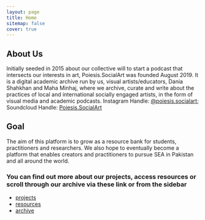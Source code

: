 ```yaml
---
layout: page
title: Home
sitemap: false
cover: true
---
```


## About Us

Initially seeded in 2015 about our collective will to start a podcast that intersects our interests in art, Poiesis.SocialArt was founded August 2019. It is a digital academic archive run by us, visual artists/educators, Dania Shahkhan and Maha Minhaj, where we archive, curate and write about the practices of local and international socially engaged artists, in the form of visual media and academic podcasts.
Instagram Handle: [@poiesis.socialart](https://www.instagram.com/poiesis.socialart/); Soundcloud Handle: [Poiesis.SocialArt](https://soundcloud.com/user-384729018)

## Goal

The aim of this platform is to grow as a resource bank for students, practitioners and researchers.
We also hope to eventually become a platform that enables creators and practitioners to pursue SEA in Pakistan and all around the world.

### You can find out more about our projects, access resources or scroll through our archive via these link or from the sidebar

- [projects](projects.md)
- [resources](resources.md)
- [archive](archive.md)
